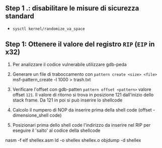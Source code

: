 ## Step 1 .: disabilitare le misure di sicurezza standard

+ `sysctl kernel/randomize_va_space` 

## Step 1: Ottenere il valore del registro `RIP` (`EIP` in x32)



1. Per analizzare il codice vulnerabile utilizzare gdb-peda
2. Generare un file di traboccamento con `pattern create <size> <file>` 
	msf-pattern_create -l 1000 > trash.txt



3. Verificare l'offset con gdb-patten `pattern offset <pattern>` 
	valore offset `121`. Il valore di ritorno si trova in posizione 121 dall'inizio dello stack frame. Da 121 in poi si può inserire lo shellcode



4. Calcolo il numpero di NOP da inserire prima della shell code (offset - dimensione_shell code)
5. Posizionari prima dello shell code l'indirizzo da inserire nel RIP per eseguire il 'salto' al codice della shellcode
[](https://www.vividmachines.com/shellcode/shellcode.html#linex3)

nasm -f elf shellex.asm
ld -o shellex shellex.o
objdump -d shellex
